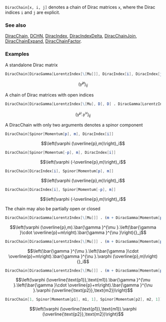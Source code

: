 `DiracChain[x, i, j]` denotes a chain of Dirac matrices `x`, where the Dirac indices `i` and `j` are explicit.

### See also

[DiracChain](DiracChain), [DCHN](DCHN), [DiracIndex](DiracIndex), [DiracIndexDelta](DiracIndexDelta), [DiracChainJoin](DiracChainJoin), [DiracChainExpand](DiracChainExpand), [DiracChainFactor](DiracChainFactor).

### Examples

A standalone Dirac matrix

```mathematica
DiracChain[DiracGamma[LorentzIndex[\[Mu]]], DiracIndex[i], DiracIndex[j]]
```

$$\left(\bar{\gamma }^{\mu }\right){}_{ij}$$

A chain of Dirac matrices with open indices

```mathematica
DiracChain[DiracGamma[LorentzIndex[\[Mu], D], D] . DiracGamma[LorentzIndex[\[Nu], D], D], DiracIndex[i], DiracIndex[j]]
```

$$\left(\gamma ^{\mu }.\gamma ^{\nu }\right){}_{ij}$$

A DiracChain with only two arguments denotes a spinor component

```mathematica
DiracChain[Spinor[Momentum[p], m], DiracIndex[i]]
```

$$\left(\varphi (\overline{p},m)\right)_i$$

```mathematica
DiracChain[Spinor[Momentum[-p], m], DiracIndex[i]]
```

$$\left(\varphi (-\overline{p},m)\right)_i$$

```mathematica
DiracChain[DiracIndex[i], Spinor[Momentum[p], m]]
```

$$\left(\varphi (\overline{p},m)\right)_i$$

```mathematica
DiracChain[DiracIndex[i], Spinor[Momentum[-p], m]]
```

$$\left(\varphi (-\overline{p},m)\right)_i$$

The chain may also be partially open or closed

```mathematica
DiracChain[DiracGamma[LorentzIndex[\[Mu]]] . (m + DiracGamma[Momentum[p]]) . DiracGamma[LorentzIndex[\[Nu]]], Spinor[Momentum[p], m, 1], DiracIndex[j]]
```

$$\left(\varphi (\overline{p},m).\bar{\gamma }^{\mu }.\left(\bar{\gamma }\cdot \overline{p}+m\right).\bar{\gamma }^{\nu }\right){}_j$$

```mathematica
DiracChain[DiracGamma[LorentzIndex[\[Mu]]] . (m + DiracGamma[Momentum[p]]) . DiracGamma[LorentzIndex[\[Nu]]], DiracIndex[i], Spinor[Momentum[p], m, 1]]
```

$$\left(\bar{\gamma }^{\mu }.\left(\bar{\gamma }\cdot \overline{p}+m\right).\bar{\gamma }^{\nu }.\varphi (\overline{p},m)\right){}_i$$

```mathematica
DiracChain[DiracGamma[LorentzIndex[\[Mu]]] . (m + DiracGamma[Momentum[p]]) . DiracGamma[LorentzIndex[\[Nu]]], Spinor[Momentum[p1], m1, 1], Spinor[Momentum[p2], m2, 1]]
```

$$\left(\varphi (\overline{\text{p1}},\text{m1}).\bar{\gamma }^{\mu }.\left(\bar{\gamma }\cdot \overline{p}+m\right).\bar{\gamma }^{\nu }.\varphi (\overline{\text{p2}},\text{m2})\right)$$

```mathematica
DiracChain[1, Spinor[Momentum[p1], m1, 1], Spinor[Momentum[p2], m2, 1]]
```

$$\left(\varphi (\overline{\text{p1}},\text{m1}).\varphi (\overline{\text{p2}},\text{m2})\right)$$